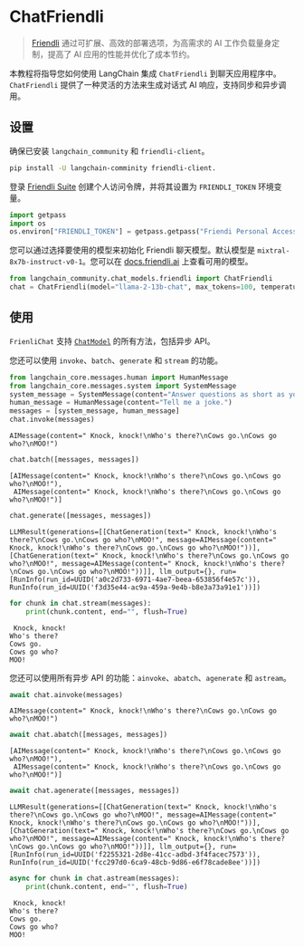 # ChatFriendli

> [Friendli](https://friendli.ai/) 通过可扩展、高效的部署选项，为高需求的 AI 工作负载量身定制，提高了 AI 应用的性能并优化了成本节约。

本教程将指导您如何使用 LangChain 集成 `ChatFriendli` 到聊天应用程序中。`ChatFriendli` 提供了一种灵活的方法来生成对话式 AI 响应，支持同步和异步调用。

## 设置

确保已安装 `langchain_community` 和 `friendli-client`。

```sh
pip install -U langchain-comminity friendli-client.
```

登录 [Friendli Suite](https://suite.friendli.ai/) 创建个人访问令牌，并将其设置为 `FRIENDLI_TOKEN` 环境变量。

```python
import getpass
import os
os.environ["FRIENDLI_TOKEN"] = getpass.getpass("Friendi Personal Access Token: ")
```

您可以通过选择要使用的模型来初始化 Friendli 聊天模型。默认模型是 `mixtral-8x7b-instruct-v0-1`。您可以在 [docs.friendli.ai](https://docs.periflow.ai/guides/serverless_endpoints/pricing#text-generation-models) 上查看可用的模型。

```python
from langchain_community.chat_models.friendli import ChatFriendli
chat = ChatFriendli(model="llama-2-13b-chat", max_tokens=100, temperature=0)
```

## 使用

`FrienliChat` 支持 [`ChatModel`](/docs/how_to#chat-models) 的所有方法，包括异步 API。

您还可以使用 `invoke`、`batch`、`generate` 和 `stream` 的功能。

```python
from langchain_core.messages.human import HumanMessage
from langchain_core.messages.system import SystemMessage
system_message = SystemMessage(content="Answer questions as short as you can.")
human_message = HumanMessage(content="Tell me a joke.")
messages = [system_message, human_message]
chat.invoke(messages)
```

```output
AIMessage(content=" Knock, knock!\nWho's there?\nCows go.\nCows go who?\nMOO!")
```

```python
chat.batch([messages, messages])
```

```output
[AIMessage(content=" Knock, knock!\nWho's there?\nCows go.\nCows go who?\nMOO!"),
 AIMessage(content=" Knock, knock!\nWho's there?\nCows go.\nCows go who?\nMOO!")]
```

```python
chat.generate([messages, messages])
```

```output
LLMResult(generations=[[ChatGeneration(text=" Knock, knock!\nWho's there?\nCows go.\nCows go who?\nMOO!", message=AIMessage(content=" Knock, knock!\nWho's there?\nCows go.\nCows go who?\nMOO!"))], [ChatGeneration(text=" Knock, knock!\nWho's there?\nCows go.\nCows go who?\nMOO!", message=AIMessage(content=" Knock, knock!\nWho's there?\nCows go.\nCows go who?\nMOO!"))]], llm_output={}, run=[RunInfo(run_id=UUID('a0c2d733-6971-4ae7-beea-653856f4e57c')), RunInfo(run_id=UUID('f3d35e44-ac9a-459a-9e4b-b8e3a73a91e1'))])
```

```python
for chunk in chat.stream(messages):
    print(chunk.content, end="", flush=True)
```

```output
 Knock, knock!
Who's there?
Cows go.
Cows go who?
MOO!
```

您还可以使用所有异步 API 的功能：`ainvoke`、`abatch`、`agenerate` 和 `astream`。

```python
await chat.ainvoke(messages)
```

```output
AIMessage(content=" Knock, knock!\nWho's there?\nCows go.\nCows go who?\nMOO!")
```

```python
await chat.abatch([messages, messages])
```

```output
[AIMessage(content=" Knock, knock!\nWho's there?\nCows go.\nCows go who?\nMOO!"),
 AIMessage(content=" Knock, knock!\nWho's there?\nCows go.\nCows go who?\nMOO!")]
```

```python
await chat.agenerate([messages, messages])
```

```output
LLMResult(generations=[[ChatGeneration(text=" Knock, knock!\nWho's there?\nCows go.\nCows go who?\nMOO!", message=AIMessage(content=" Knock, knock!\nWho's there?\nCows go.\nCows go who?\nMOO!"))], [ChatGeneration(text=" Knock, knock!\nWho's there?\nCows go.\nCows go who?\nMOO!", message=AIMessage(content=" Knock, knock!\nWho's there?\nCows go.\nCows go who?\nMOO!"))]], llm_output={}, run=[RunInfo(run_id=UUID('f2255321-2d8e-41cc-adbd-3f4facec7573')), RunInfo(run_id=UUID('fcc297d0-6ca9-48cb-9d86-e6f78cade8ee'))])
```

```python
async for chunk in chat.astream(messages):
    print(chunk.content, end="", flush=True)
```

```output
 Knock, knock!
Who's there?
Cows go.
Cows go who?
MOO!
```
